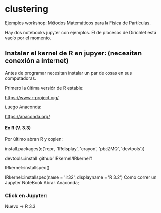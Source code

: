 # clustering

Ejemplos workshop: Métodos Matemáticos para la Física de Partículas. 

Hay dos notebooks jupyter con ejemplos. El de procesos de Dirichlet está vacío por el momento. 


## Instalar el kernel de R en jupyer: (necesitan conexión a internet)

Antes de programar necesitan instalar un par de cosas en sus computadoras.

Primero la última versión de R estable:

https://www.r-project.org/

Luego Anaconda:

https://anaconda.org/

#### En R (V. 3.3)

Por último abran R y copien:

install.packages(c('repr', 'IRdisplay', 'crayon', 'pbdZMQ', 'devtools'))

devtools::install_github('IRkernel/IRkernel')

IRkernel::installspec()  

IRkernel::installspec(name = 'ir32', displayname = 'R 3.2')
Como correr un Jupyter NoteBook
Abran Anaconda;

### Click en Jupyter:

Nuevo -> R 3.3
